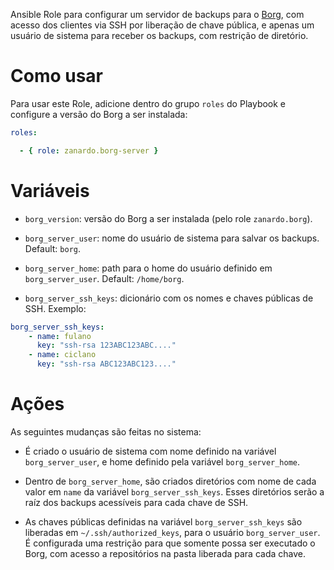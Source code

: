 Ansible Role para configurar um servidor de backups para o
[Borg](http://borgbackup.readthedocs.io/en/stable/), com acesso dos clientes
via SSH por liberação de chave pública, e apenas um usuário de sistema para
receber os backups, com restrição de diretório.

# Como usar

Para usar este Role, adicione dentro do grupo `roles` do Playbook e 
configure a versão do Borg a ser instalada:

```yaml
roles:

  - { role: zanardo.borg-server }
```

# Variáveis

- `borg_version`: versão do Borg a ser instalada (pelo role `zanardo.borg`).

- `borg_server_user`: nome do usuário de sistema para salvar os backups.
  Default: `borg`.

- `borg_server_home`: path para o home do usuário definido em
  `borg_server_user`. Default: `/home/borg`.

- `borg_server_ssh_keys`: dicionário com os nomes e chaves públicas de SSH. Exemplo:

```yaml
borg_server_ssh_keys:
	- name: fulano
	  key: "ssh-rsa 123ABC123ABC...."
	- name: ciclano
	  key: "ssh-rsa ABC123ABC123...."
```


# Ações

As seguintes mudanças são feitas no sistema:

- É criado o usuário de sistema com nome definido na variável `borg_server_user`, e
  home definido pela variável `borg_server_home`.

- Dentro de `borg_server_home`, são criados diretórios com nome de cada valor
  em `name` da variável `borg_server_ssh_keys`. Esses diretórios serão a raíz
  dos backups acessíveis para cada chave de SSH.

- As chaves públicas definidas na variável `borg_server_ssh_keys` são liberadas
  em `~/.ssh/authorized_keys`, para o usuário `borg_server_user`. É configurada
  uma restrição para que somente possa ser executado o Borg, com acesso a
  repositórios na pasta liberada para cada chave.
